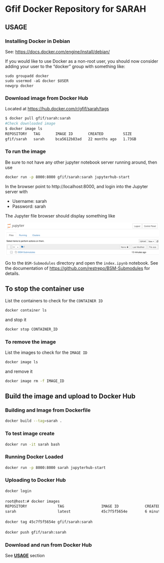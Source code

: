 
# Gfif Docker Repository for SARAH

## USAGE
### Installing Docker in Debian
See: https://docs.docker.com/engine/install/debian/

If you would like to use Docker as a non-root user, you should now consider adding your user to the “docker” group with something like:
```
sudo groupadd docker
sudo usermod -aG docker $USER
newgrp docker
```

### Download image from Docker Hub
Located at https://hub.docker.com/r/gfif/sarah/tags
```bash
$ docker pull gfif/sarah:sarah
#Check downloaded image
$ docker image ls
REPOSITORY   TAG       IMAGE ID       CREATED         SIZE
gfif/sarah   sarah     bca5612b83ad   22 months ago   1.73GB
```
### To run the image
Be sure to not have any other jupyter notebook server running around, then use
```bash
docker run -p 8000:8000 gfif/sarah:sarah jupyterhub-start
```
In the browser point to http://localhost:8000, and login into the Jupyter server with
* Username: sarah 
* Password: sarah

The Jupyter file browser should display something like

![img](https://raw.githubusercontent.com/restrepo/docker-udea/master/hub.png)

Go to the `BSM-Submodules` directory and open the `index.ipynb` notebook. See the documentation of https://github.com/restrepo/BSM-Submodules for details.

## To stop the container use
List the containers to check for the `CONTAINER ID`
```bash
docker container ls
```
and stop it
```bash
docker stop CONTAINER_ID
```
### To remove the image
List the images to check for the `IMAGE ID`
```bash
docker image ls
```
and remove it
```bash
docker image rm -f IMAGE_ID
```

## Build the image and upload to Docker Hub

### Building and Image from Dockerfile
```.sh
docker build --tag=sarah .
```

### To test image create 
```.sh
docker run -it sarah bash
```

### Running Docker Loaded
```.sh
docker run -p 8000:8000 sarah jupyterhub-start
```

### Uploading to Docker Hub

```.sh
docker login

root@host:# docker images
REPOSITORY              TAG                 IMAGE ID            CREATED             SIZE
sarah                   latest              45c7f5f5654e        6 minutes ago       1.73GB

docker tag 45c7f5f5654e gfif/sarah:sarah

docker push gfif/sarah:sarah
```

### Download and run from Docker Hub
See __[USAGE](https://github.com/restrepo/docker-udea/blob/master/README.md#usage)__ section 

